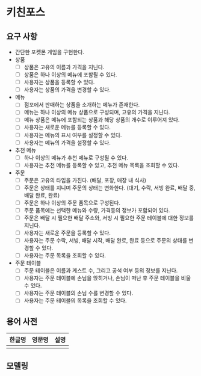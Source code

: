 # 키친포스

## 요구 사항

- 간단한 포켓몬 게임을 구현한다.
- 상품
    - [ ]  상품은 고유의 이름과 가격을 지닌다.
    - [ ]  상품은 하나 이상의 메뉴에 포함될 수 있다.
    - [ ]  사용자는 상품을 등록할 수 있다.
    - [ ]  사용자는 상품의 가격을 변경할 수 있다.
- 메뉴
    - [ ]  점포에서 판매하는 상품을 소개하는 메뉴가 존재한다.
    - [ ]  메뉴는 하나 이상의 메뉴 상품으로 구성되며, 고유의 가격을 지닌다.
    - [ ]  메뉴 상품은 메뉴에 포함되는 상품과 해당 상품의 개수로 이루어져 있다.
    - [ ]  사용자는 새로운 메뉴를 등록할 수 있다.
    - [ ]  사용자는 메뉴의 표시 여부를 설정할 수 있다.
    - [ ]  사용자는 메뉴의 가격을 설정할 수 있다.
- 추천 메뉴
    - [ ]  하나 이상의 메뉴가 추천 메뉴로 구성될 수 있다.
    - [ ]  사용자는 추천 메뉴를 등록할 수 있고, 추천 메뉴 목록을 조회할 수 있다.
- 주문
    - [ ]  주문은 고유의 타입을 가진다. (배달, 포장, 매장 내 식사) 
    - [ ]  주문은 상태를 지니며 주문의 상태는 변화한다. (대기, 수락, 서빙 완료, 배달 중, 배달 완료, 완료)
    - [ ]  주문은 하나 이상의 주문 품목으로 구성된다.
    - [ ]  주문 품목에는 선택한 메뉴와 수량, 가격등의 정보가 포함되어 있다.
    - [ ]  주문은 배달 시 필요한 배달 주소와, 서빙 시 필요한 주문 테이블에 대한 정보를 지닌다.
    - [ ]  사용자는 새로운 주문을 등록할 수 있다.
    - [ ]  사용자는 주문 수락, 서빙, 배달 시작, 배달 완료, 완료 등으로 주문의 상태를 변경할 수 있다.
    - [ ]  사용자는 주문 목록을 조회할 수 있다.
- 주문 테이블
    - [ ]  주문 테이블은 이름과 게스트 수, 그리고 공석 여부 등의 정보를 지닌다.
    - [ ]  사용자는 주문 테이블에 손님을 앉히거나, 손님이 떠난 후 주문 테이블을 비울 수 있다.
    - [ ]  사용자는 주문 테이블의 손님 수를 변경할 수 있다.
    - [ ]  사용자는 주문 테이블의 목록을 조회할 수 있다.

## 용어 사전

| 한글명 | 영문명 | 설명 |
| --- | --- | --- |
|  |  |  |

## 모델링
